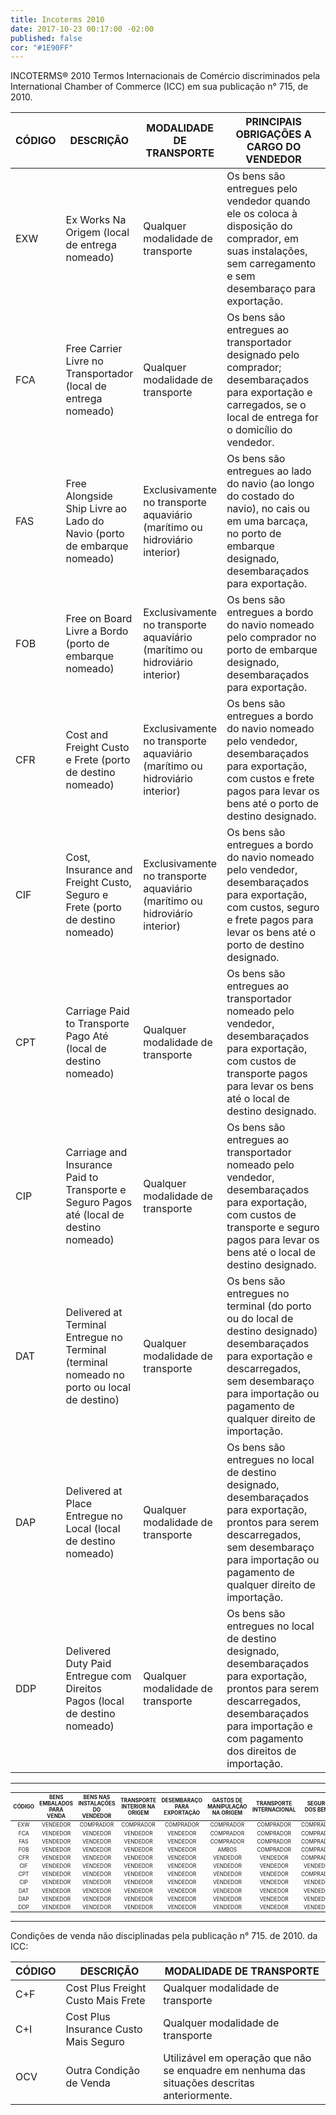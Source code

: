```yaml
---
title: Incoterms 2010
date: 2017-10-23 00:17:00 -02:00
published: false
cor: "#1E90FF"
---
```


INCOTERMS® 2010
Termos Internacionais de Comércio discriminados pela International Chamber of Commerce (ICC) em sua publicação n° 715, de 2010.

<table data-text="sm">
    <thead>
        <tr>
            <th>CÓDIGO</th>
            <th>DESCRIÇÃO</th>
            <th>MODALIDADE DE TRANSPORTE</th>
            <th style="width:40%;">PRINCIPAIS OBRIGAÇÕES A CARGO DO VENDEDOR</th>
        </tr>
    </thead>
    <tbody>
        <tr>
            <td>EXW</td>
            <td>Ex Works Na Origem (local de entrega nomeado)</td>
            <td>Qualquer modalidade de transporte</td>
            <td>Os bens são entregues pelo vendedor quando ele os coloca à disposição do comprador, em suas instalações, sem
                carregamento e sem desembaraço para exportação.</td>
        </tr>
        <tr>
            <td>FCA</td>
            <td>Free Carrier Livre no Transportador (local de entrega nomeado)</td>
            <td>Qualquer modalidade de transporte</td>
            <td>Os bens são entregues ao transportador designado pelo comprador; desembaraçados para exportação e carregados,
                se o local de entrega for o domicílio do vendedor.</td>
        </tr>
        <tr>
            <td>FAS</td>
            <td>Free Alongside Ship Livre ao Lado do Navio (porto de embarque nomeado)</td>
            <td>Exclusivamente no transporte aquaviário (marítimo ou hidroviário interior)</td>
            <td>Os bens são entregues ao lado do navio (ao longo do costado do navio), no cais ou em uma barcaça, no porto de
                embarque designado, desembaraçados para exportação.</td>
        </tr>
        <tr>
            <td>FOB</td>
            <td>Free on Board Livre a Bordo (porto de embarque nomeado)</td>
            <td>Exclusivamente no transporte aquaviário (marítimo ou hidroviário interior)</td>
            <td>Os bens são entregues a bordo do navio nomeado pelo comprador no porto de embarque designado, desembaraçados
                para exportação.</td>
        </tr>
        <tr>
            <td>CFR</td>
            <td>Cost and Freight Custo e Frete (porto de destino nomeado)</td>
            <td>Exclusivamente no transporte aquaviário (marítimo ou hidroviário interior)</td>
            <td>Os bens são entregues a bordo do navio nomeado pelo vendedor, desembaraçados para exportação, com custos e frete
                pagos para levar os bens até o porto de destino designado.</td>
        </tr>
        <tr>
            <td>CIF</td>
            <td>Cost, Insurance and Freight Custo, Seguro e Frete (porto de destino nomeado)</td>
            <td>Exclusivamente no transporte aquaviário (marítimo ou hidroviário interior)</td>
            <td>Os bens são entregues a bordo do navio nomeado pelo vendedor, desembaraçados para exportação, com custos, seguro
                e frete pagos para levar os bens até o porto de destino designado.</td>
        </tr>
        <tr>
            <td>CPT</td>
            <td>Carriage Paid to Transporte Pago Até (local de destino nomeado)</td>
            <td>Qualquer modalidade de transporte</td>
            <td>Os bens são entregues ao transportador nomeado pelo vendedor, desembaraçados para exportação, com custos de transporte
                pagos para levar os bens até o local de destino designado.</td>
        </tr>
        <tr>
            <td>CIP</td>
            <td>Carriage and Insurance Paid to Transporte e Seguro Pagos até (local de destino nomeado)</td>
            <td>Qualquer modalidade de transporte</td>
            <td>Os bens são entregues ao transportador nomeado pelo vendedor, desembaraçados para exportação, com custos de transporte
                e seguro pagos para levar os bens até o local de destino designado.</td>
        </tr>
        <tr>
            <td>DAT</td>
            <td>Delivered at Terminal Entregue no Terminal (terminal nomeado no porto ou local de destino)</td>
            <td>Qualquer modalidade de transporte</td>
            <td>Os bens são entregues no terminal (do porto ou do local de destino designado) desembaraçados para exportação
                e descarregados, sem desembaraço para importação ou pagamento de qualquer direito de importação.</td>
        </tr>
        <tr>
            <td>DAP</td>
            <td>Delivered at Place Entregue no Local (local de destino nomeado)</td>
            <td>Qualquer modalidade de transporte</td>
            <td>Os bens são entregues no local de destino designado, desembaraçados para exportação, prontos para serem descarregados,
                sem desembaraço para importação ou pagamento de qualquer direito de importação.</td>
        </tr>
        <tr>
            <td>DDP</td>
            <td>Delivered Duty Paid Entregue com Direitos Pagos (local de destino nomeado)</td>
            <td>Qualquer modalidade de transporte</td>
            <td>Os bens são entregues no local de destino designado, desembaraçados para exportação, prontos para serem descarregados,
                desembaraçados para importação e com pagamento dos direitos de importação.</td>
        </tr>
    </tbody>
</table>

---

<table id="incoterms-2" class="scrollable" style="font-size:.6em;text-align:center;text-transform:uppercase;">
    <thead>
        <tr>
            <th>Código</th>
            <th>Bens embalados para venda</th>
            <th>Bens nas instalações do vendedor</th>
            <th>Transporte interior na origem</th>
            <th>Desembaraço para exportação</th>
            <th>Gastos de manipulação na origem</th>
            <th>Transporte internacional</th>
            <th>Seguro dos bens</th>
            <th>Gastos de manipulação no destino</th>
            <th>Desembaraço para importação</th>
            <th>Transporte interior no destino</th>
            <th>Entregados bens ao comprador</th>
        </tr>
    </thead>
    <tbody>
        <tr>
            <td>EXW</td>
            <td>Vendedor</td>
            <td>Comprador</td>
            <td>Comprador</td>
            <td>Comprador</td>
            <td>Comprador</td>
            <td>Comprador</td>
            <td>Comprador</td>
            <td>Comprador</td>
            <td>Comprador</td>
            <td>Comprador</td>
            <td>Comprador</td>
        </tr>
        <tr>
            <td>FCA</td>
            <td>Vendedor</td>
            <td>Vendedor</td>
            <td>Vendedor</td>
            <td>Vendedor</td>
            <td>Comprador</td>
            <td>Comprador</td>
            <td>Comprador</td>
            <td>Comprador</td>
            <td>Comprador</td>
            <td>Comprador</td>
            <td>Comprador</td>
        </tr>
        <tr>
            <td>FAS</td>
            <td>Vendedor</td>
            <td>Vendedor</td>
            <td>Vendedor</td>
            <td>Vendedor</td>
            <td>Comprador</td>
            <td>Comprador</td>
            <td>Comprador</td>
            <td>Comprador</td>
            <td>Comprador</td>
            <td>Comprador</td>
            <td>Comprador</td>
        </tr>
        <tr>
            <td>FOB</td>
            <td>Vendedor</td>
            <td>Vendedor</td>
            <td>Vendedor</td>
            <td>Vendedor</td>
            <td>Ambos</td>
            <td>Comprador</td>
            <td>Comprador</td>
            <td>Comprador</td>
            <td>Comprador</td>
            <td>Comprador</td>
            <td>Comprador</td>
        </tr>
        <tr>
            <td>CFR</td>
            <td>Vendedor</td>
            <td>Vendedor</td>
            <td>Vendedor</td>
            <td>Vendedor</td>
            <td>Vendedor</td>
            <td>Vendedor</td>
            <td>Comprador</td>
            <td>Comprador</td>
            <td>Comprador</td>
            <td>Comprador</td>
            <td>Comprador</td>
        </tr>
        <tr>
            <td>CIF</td>
            <td>Vendedor</td>
            <td>Vendedor</td>
            <td>Vendedor</td>
            <td>Vendedor</td>
            <td>Vendedor</td>
            <td>Vendedor</td>
            <td>Vendedor</td>
            <td>Comprador</td>
            <td>Comprador</td>
            <td>Comprador</td>
            <td>Comprador</td>
        </tr>
        <tr>
            <td>CPT</td>
            <td>Vendedor</td>
            <td>Vendedor</td>
            <td>Vendedor</td>
            <td>Vendedor</td>
            <td>Vendedor</td>
            <td>Vendedor</td>
            <td>Comprador</td>
            <td>Comprador</td>
            <td>Comprador</td>
            <td>Comprador</td>
            <td>Comprador</td>
        </tr>
        <tr>
            <td>CIP</td>
            <td>Vendedor</td>
            <td>Vendedor</td>
            <td>Vendedor</td>
            <td>Vendedor</td>
            <td>Vendedor</td>
            <td>Vendedor</td>
            <td>Vendedor</td>
            <td>Comprador</td>
            <td>Comprador</td>
            <td>Comprador</td>
            <td>Comprador</td>
        </tr>
        <tr>
            <td>DAT</td>
            <td>Vendedor</td>
            <td>Vendedor</td>
            <td>Vendedor</td>
            <td>Vendedor</td>
            <td>Vendedor</td>
            <td>Vendedor</td>
            <td>Vendedor</td>
            <td>Vendedor</td>
            <td>Comprador</td>
            <td>Comprador</td>
            <td>Comprador</td>
        </tr>
        <tr>
            <td>DAP</td>
            <td>Vendedor</td>
            <td>Vendedor</td>
            <td>Vendedor</td>
            <td>Vendedor</td>
            <td>Vendedor</td>
            <td>Vendedor</td>
            <td>Vendedor</td>
            <td>Vendedor</td>
            <td>Comprador</td>
            <td>Vendedor</td>
            <td>Vendedor</td>
        </tr>
        <tr>
            <td>DDP</td>
            <td>Vendedor</td>
            <td>Vendedor</td>
            <td>Vendedor</td>
            <td>Vendedor</td>
            <td>Vendedor</td>
            <td>Vendedor</td>
            <td>Vendedor</td>
            <td>Vendedor</td>
            <td>Vendedor</td>
            <td>Vendedor</td>
            <td>Vendedor</td>
        </tr>
    </tbody>
</table>

<script>
(function(cells) {
    var colors = {
        "Vendedor": "#f7b204",
        "Comprador": "#62b8cf",
        "Ambos": "linear-gradient(to top left, #f7b204 50%, #62b8cf 50%)"
    };
    Array.prototype.forEach.call(cells, function(cell) {
        var bgColor = colors[cell.textContent];
        if (bgColor) {
            cell.style.background = bgColor;
            cell.style.color = '#fff';
        }
    });
})(document.querySelectorAll('#incoterms-2 td'));
</script>

---

Condições de venda não disciplinadas pela publicação n° 715. de 2010. da ICC:

<table data-text="sm">
    <thead>
        <tr>
            <th>CÓDIGO</th>
            <th>DESCRIÇÃO</th>
            <th>MODALIDADE DE TRANSPORTE</th>
        </tr>
    </thead>
    <tbody>
        <tr>
            <td>C+F</td>
            <td>Cost Plus Freight Custo Mais Frete</td>
            <td>Qualquer modalidade de transporte</td>
        </tr>
        <tr>
            <td>C+I</td>
            <td>Cost Plus Insurance Custo Mais Seguro</td>
            <td>Qualquer modalidade de transporte</td>
        </tr>
        <tr>
            <td>OCV</td>
            <td>Outra Condição de Venda</td>
            <td>Utilizável em operação que não se enquadre em nenhuma das situações descritas anteriormente.</td>
        </tr>
    </tbody>
</table>
